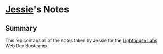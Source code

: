# [Jessie](https://github.com/jelywrig)'s Notes

## Summary

This rep contans all of the notes taken by Jessie for the [Lighthouse Labs](https://www.lighthouselabs.ca/) Web Dev Bootcamp